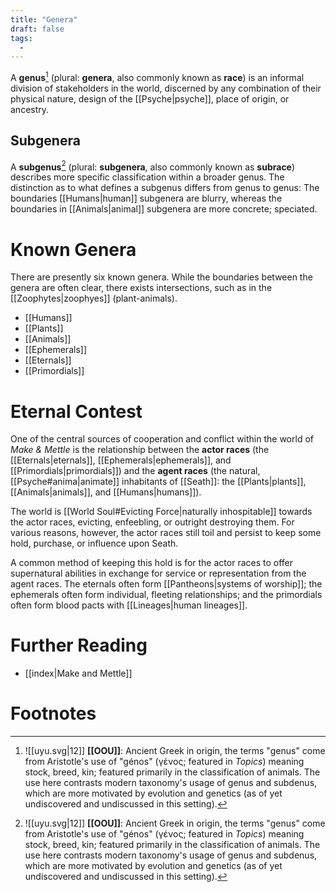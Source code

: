 ```yaml
---
title: "Genera"
draft: false
tags:
  - 
---
```


A **genus**[^gen] (plural: **genera**, also commonly known as **race**) is an informal division of stakeholders in the world, discerned by any combination of their physical nature, design of the [[Psyche|psyche]], place of origin, or ancestry. 

## Subgenera
A **subgenus**[^gen] (plural: **subgenera**, also commonly known as **subrace**) describes more specific classification within a broader genus. The distinction as to what defines a subgenus differs from genus to genus: The boundaries [[Humans|human]] subgenera are blurry, whereas the boundaries in [[Animals|animal]] subgenera are more concrete; speciated.

# Known Genera
There are presently six known genera. While the boundaries between the genera are often clear, there exists intersections, such as in the [[Zoophytes|zoophyes]] (plant-animals).

- [[Humans]]
- [[Plants]]
- [[Animals]]
- [[Ephemerals]]
- [[Eternals]]
- [[Primordials]]


# Eternal Contest
One of the central sources of cooperation and conflict within the world of *Make & Mettle* is the relationship between the **actor races** (the [[Eternals|eternals]], [[Ephemerals|ephemerals]], and [[Primordials|primordials]]) and the **agent races** (the natural, [[Psyche#anima|animate]] inhabitants of [[Seath]]:  the [[Plants|plants]], [[Animals|animals]], and [[Humans|humans]]). 

The world is [[World Soul#Evicting Force|naturally inhospitable]] towards the actor races, evicting, enfeebling, or outright destroying them. For various reasons, however, the actor races still toil and persist to keep some hold, purchase, or influence upon Seath. 

A common method of keeping this hold is for the actor races to offer supernatural abilities in exchange for service or representation from the agent races. The eternals often form [[Pantheons|systems of worship]]; the ephemerals often form individual, fleeting relationships; and the primordials often form blood pacts with [[Lineages|human lineages]].

# Further Reading
- [[index|Make and Mettle]]

# Footnotes
[^gen]:  ![[uyu.svg|12]] **[[OOU]]**: Ancient Greek in origin, the terms "genus" come from Aristotle's use of "génos" (γένος; featured in *Topics*) meaning stock, breed, kin; featured primarily in the classification of animals. The use here contrasts modern taxonomy's usage of genus and subdenus, which are more motivated by evolution and genetics (as of yet undiscovered and undiscussed in this setting). 